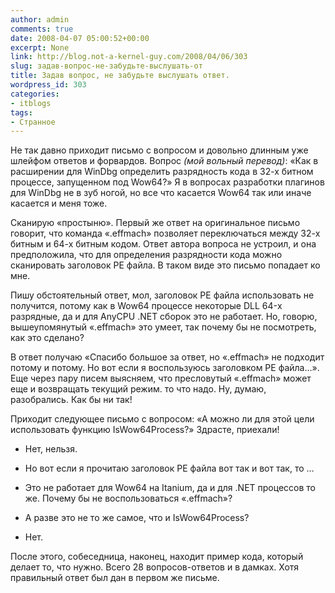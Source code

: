 ```yaml
---
author: admin
comments: true
date: 2008-04-07 05:00:52+00:00
excerpt: None
link: http://blog.not-a-kernel-guy.com/2008/04/06/303
slug: задав-вопрос-не-забудьте-выслушать-от
title: Задав вопрос, не забудьте выслушать ответ.
wordpress_id: 303
categories:
- itblogs
tags:
- Странное
---
```


Не так давно приходит письмо с вопросом и довольно длинным уже шлейфом ответов и форвардов. Вопрос _(мой вольный перевод)_: «Как в расширении для WinDbg определить разрядность кода в 32-х битном процессе, запущенном под Wow64?» Я в вопросах разработки плагинов для WinDbg не в зуб ногой, но все что касается Wow64 так или иначе касается и меня тоже.

 

Сканирую «простыню». Первый же ответ на оригинальное письмо говорит, что команда «.effmach» позволяет переключаться между 32-х битным и 64-х битным кодом. Ответ автора вопроса не устроил, и она предположила, что для определения разрядности кода можно сканировать заголовок PE файла. В таком виде это письмо попадает ко мне.



  

Пишу обстоятельный ответ, мол, заголовок PE файла использовать не получится, потому как в Wow64 процессе некоторые DLL 64-х разрядные, да и для AnyCPU .NET сборок это не работает. Но, говорю, вышеупомянутый «.effmach» это умеет, так почему бы не посмотреть, как это сделано? 

 

В ответ получаю «Спасибо большое за ответ, но «.effmach» не подходит потому и потому. Но вот если я воспользуюсь заголовком PE файла…». Еще через пару писем выясняем, что пресловутый «.effmach» может еще и возвращать текущий режим. то что надо. Ну, думаю, разобрались. Как бы ни так!

 

Приходит следующее письмо с вопросом: «А можно ли для этой цели использовать функцию IsWow64Process?» Здрасте, приехали! 

 

- Нет, нельзя. 

 

- Но вот если я прочитаю заголовок PE файла вот так и вот так, то …

 

- Это не работает для Wow64 на Itanium, да и для .NET процессов то же. Почему бы не воспользоваться «.effmach»?

 

- А разве это не то же самое, что и IsWow64Process?

 

- Нет.

 

После этого, собеседница, наконец, находит пример кода, который делает то, что нужно. Всего 28 вопросов-ответов и в дамках. Хотя правильный ответ был дан в первом же письме.
